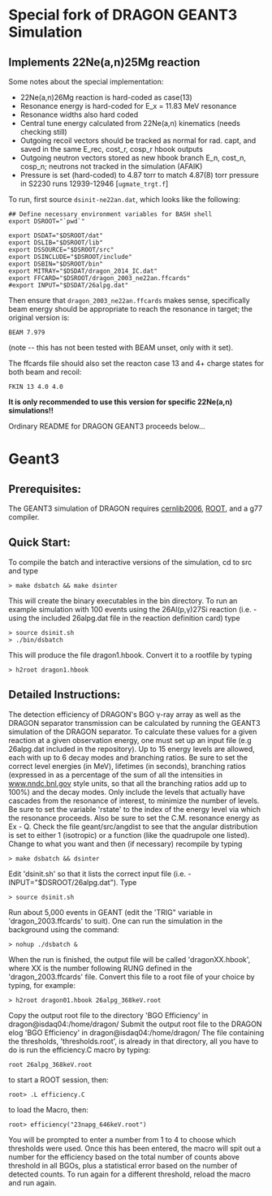 # Special fork of DRAGON GEANT3 Simulation
## Implements 22Ne(a,n)25Mg reaction

Some notes about the special implementation:
 - 22Ne(a,n)26Mg reaction is hard-coded as case(13)
 - Resonance energy is hard-coded for E_x = 11.83 MeV resonance
 - Resonance widths also hard coded
 - Central tune energy calculated from 22Ne(a,n) kinematics (needs checking still)
 - Outgoing recoil vectors should be tracked as normal for rad. capt, and saved in the same E_rec, cost_r, cosp_r hbook outputs
 - Outgoing neutron vectors stored as new hbook branch E_n, cost_n, cosp_n; neutrons not tracked in the simulation (AFAIK)
 - Pressure is set (hard-coded) to 4.87 torr to match 4.87(8) torr pressure in S2230 runs 12939-12946 [`ugmate_trgt.f`]

To run, first source `dsinit-ne22an.dat`, which looks like the following:
```
## Define necessary environment variables for BASH shell
export DSROOT="`pwd`"

export DSDAT="$DSROOT/dat"
export DSLIB="$DSROOT/lib"
export DSSOURCE="$DSROOT/src"
export DSINCLUDE="$DSROOT/include"
export DSBIN="$DSROOT/bin"
export MITRAY="$DSDAT/dragon_2014_IC.dat"
export FFCARD="$DSROOT/dragon_2003_ne22an.ffcards"
#export INPUT="$DSDAT/26alpg.dat"
```
Then ensure that `dragon_2003_ne22an.ffcards` makes sense, specifically
beam energy should be appropriate to reach the resonance in target; the
original version is:
```
BEAM 7.979
```
(note -- this has not been tested with BEAM unset, only with it set).

The ffcards file should also set the reacton case 13 and 4+ charge states
for both beam and recoil:
```
FKIN 13 4.0 4.0
```
**It is only recommended to use this version for specific 22Ne(a,n) simulations!!**

Ordinary README for DRAGON GEANT3 proceeds below...


# Geant3

## Prerequisites:

The GEANT3 simulation of DRAGON requires [cernlib2006](http://cernlib.web.cern.ch/cernlib/index.html), [ROOT](https://root.cern.ch), and a g77 compiler.

## Quick Start:

To compile the batch and interactive versions of the simulation, cd to src and type
```
> make dsbatch && make dsinter
```

This will create the binary executables in the bin directory. To run an example simulation with 100 events using the 26Al(p,γ)27Si reaction
(i.e. - using the included 26alpg.dat file in the reaction definition card) type
```
> source dsinit.sh
> ./bin/dsbatch
```

This will produce the file dragon1.hbook. Convert it to a rootfile by typing
```
> h2root dragon1.hbook
```

## Detailed Instructions:

The detection efficiency of DRAGON's BGO γ-ray array as well as the DRAGON separator transmission can be calculated by running the GEANT3 
simulation of the DRAGON separator. To calculate these values for a given reaction at a given observation energy, one must set up an input 
file (e.g 26alpg.dat included in the repository). Up to 15 energy levels are allowed, each with up to 6 decay modes and branching ratios. 
Be sure to set the correct level energies (in MeV), lifetimes (in seconds), branching ratios (expressed in as a percentage of the sum of 
all the intensities in www.nndc.bnl.gov style units, so that all the branching ratios add up to 100%) and the decay modes. Only include 
the levels that actually have cascades from the resonance of interest, to minimize the number of levels. Be sure to set the variable 
'rstate' to the index of the energy level via which the resonance proceeds. Also be sure to set the C.M. resonance energy as Ex - Q. Check 
the file geant/src/angdist to see that the angular distribution is set to either 1 (isotropic) or a function (like the quadrupole one 
listed). Change to what you want and then (if necessary) recompile by typing
```
> make dsbatch && dsinter
```

Edit 'dsinit.sh' so that it lists the correct input file (i.e. - INPUT="$DSROOT/26alpg.dat"). Type 
```
> source dsinit.sh
```

Run about 5,000 events in GEANT (edit the 'TRIG" variable in 'dragon_2003.ffcards' to suit). One can run the simulation in the background 
using the command:
```
> nohup ./dsbatch &
```

When the run is finished, the output file will be called 'dragonXX.hbook', where XX is the number following RUNG defined in the
'dragon_2003.ffcards' file.  Convert this file to a root file of your choice by typing, for example:
```
> h2root dragon01.hbook 26alpg_368keV.root
```

Copy the output root file to the directory 'BGO Efficiency' in dragon@isdaq04:/home/dragon/
Submit the output root file to the DRAGON elog 'BGO Efficiency' in dragon@isdaq04:/home/dragon/
The file containing the thresholds, 'thresholds.root', is already in that directory, all you have to do is run the efficiency.C macro by 
typing:
```
root 26alpg_368keV.root
```

to start a ROOT session, then:
```
root> .L efficiency.C
```

to load the Macro, then:
```
root> efficiency("23napg_646keV.root")
```

You will be prompted to enter a number from 1 to 4 to choose which thresholds were used. Once this has been entered, the macro will spit 
out a number for the efficiency based on the total number of counts above threshold in all BGOs, plus a statistical error based on the 
number of detected counts. To run again for a different threshold, reload the macro and run again.


